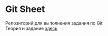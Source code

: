 # Git Sheet

Репозиторий для выполнения задания по Git  
Теория и задание [здесь](https://github.com/kontur-courses/git)
